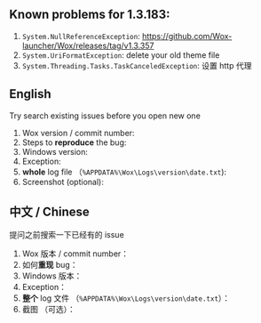 ## Known problems for 1.3.183:

1. `System.NullReferenceException`: https://github.com/Wox-launcher/Wox/releases/tag/v1.3.357
2. `System.UriFormatException`: delete your old theme file
3. `System.Threading.Tasks.TaskCanceledException`: 设置 http 代理


## English

Try search existing issues before you open new one

1. Wox version / commit number: 
2. Steps to **reproduce** the bug:
3. Windows version:
4. Exception:
5. **whole** log file （`%APPDATA%\Wox\Logs\version\date.txt`):
6. Screenshot (optional): 

## 中文 / Chinese

提问之前搜索一下已经有的 issue

1. Wox 版本 / commit number：
2. 如何**重现** bug：
3. Windows 版本：
4. Exception：
5. **整个** log 文件 （`%APPDATA%\Wox\Logs\version\date.txt`）：
6. 截图 （可选）：
